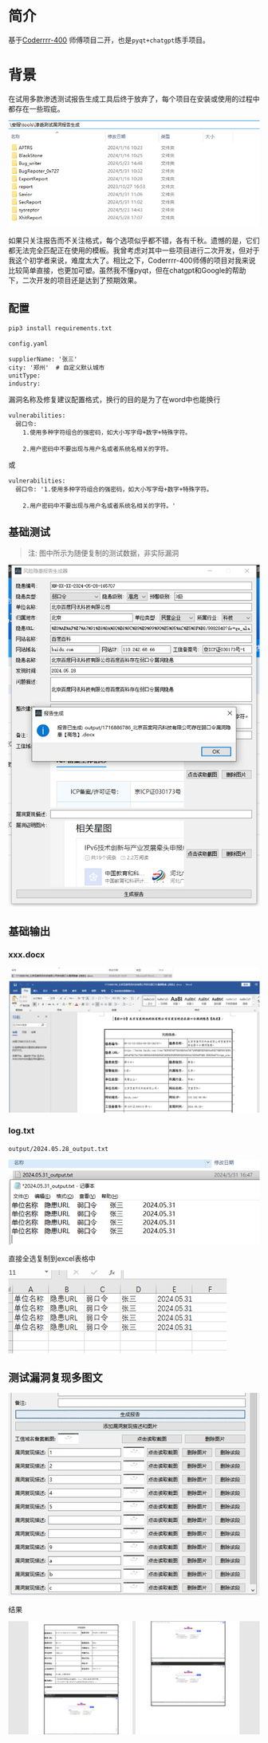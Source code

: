 # 简介

基于[Coderrrr-400](https://github.com/Coderrrr-400/XhitReport) 师傅项目二开，也是`pyqt+chatgpt`练手项目。

# 背景

在试用多款渗透测试报告生成工具后终于放弃了，每个项目在安装或使用的过程中都存在一些瑕疵。

![image-20240531161512821](images/README/image-20240531161512821.png)

如果只关注报告而不关注格式，每个选项似乎都不错，各有千秋。遗憾的是，它们都无法完全匹配正在使用的模板。我曾考虑对其中一些项目进行二次开发，但对于我这个初学者来说，难度太大了。相比之下，Coderrrr-400师傅的项目对我来说比较简单直接，也更加可塑。虽然我不懂pyqt，但在chatgpt和Google的帮助下，二次开发的项目还是达到了预期效果。

## 配置

`pip3 install requirements.txt`

`config.yaml`

```
supplierName: '张三'
city: '郑州'  # 自定义默认城市
unitType:
industry:
```

漏洞名称及修复建议配置格式，换行的目的是为了在word中也能换行

```
vulnerabilities:
  弱口令: 
    1.使用多种字符组合的强密码，如大小写字母+数字+特殊字符。

    2.用户密码中不要出现与用户名或者系统名相关的字符。
```
或
```
vulnerabilities:
  弱口令: '1.使用多种字符组合的强密码，如大小写字母+数字+特殊字符。

    2.用户密码中不要出现与用户名或者系统名相关的字符。'
```

## 基础测试

> 注: 图中所示为随便复制的测试数据，非实际漏洞

![image-20240528165958848](images/README/image-20240528165958848.png)

## 基础输出

### xxx.docx

![image-20240528170019340](images/README/image-20240528170019340.png)

### log.txt

`output/2024.05.28_output.txt`

![image-20240531164853349](images/README/image-20240531164853349.png)

直接全选复制到excel表格中

![image-20240531164909031](images/README/image-20240531164909031.png)

## 测试漏洞复现多图文

![image-20240531155956894](images/README/image-20240531155956894.png)

结果

![image-20240531160034417](images/README/image-20240531160034417.png)
